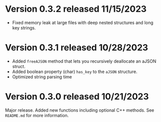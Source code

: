 # Version 0.3.2 released 11/15/2023
- Fixed memory leak at large files with deep nested structures and long key strings.

# Version 0.3.1 released 10/28/2023
- Added `freeAJSON` method that lets you recursively deallocate an aJSON struct.
- Added boolean property (char) `has_key` to the `aJSON` structure.
- Optimized string parsing time

# Version 0.3.0 released 10/21/2023
Major release. Added new functions including optional C++ methods. See `README.md` for more information.